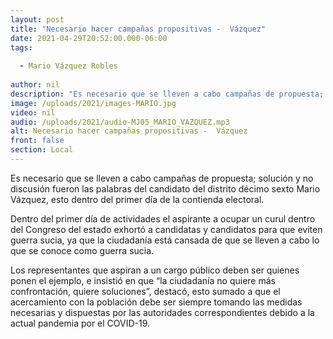 ```yaml
---
layout: post
title: "Necesario hacer campañas propositivas -  Vázquez"
date: 2021-04-29T20:52:00.000-06:00
tags:
  
  - Mario Vázquez Robles
  
author: nil
description: "Es necesario que se lleven a cabo campañas de propuesta; solución y no discusión ."
image: /uploads/2021/images-MARIO.jpg
video: nil
audio: /uploads/2021/audio-MJ05_MARIO_VAZQUEZ.mp3
alt: Necesario hacer campañas propositivas -  Vázquez
front: false
section: Local
---
```


Es necesario que se lleven a cabo campañas de propuesta; solución y no discusión fueron las palabras del candidato del distrito décimo sexto Mario Vázquez, esto dentro del primer día de la contienda electoral.

Dentro del primer día de actividades el aspirante a ocupar un curul dentro del Congreso del estado exhortó a candidatas y candidatos para que eviten guerra sucia, ya que la ciudadanía está cansada de que se lleven a cabo lo que se conoce como guerra sucia.

Los representantes que aspiran a un cargo público deben ser quienes ponen el ejemplo, e insistió en que “la ciudadanía no quiere más confrontación, quiere soluciones”, destacó, esto sumado a que el acercamiento con la población debe ser siempre tomando las medidas necesarias y dispuestas por las autoridades correspondientes debido a la actual pandemia por el COVID-19.
